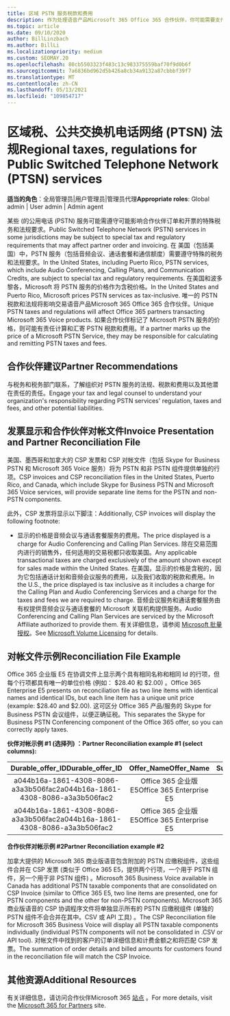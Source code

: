 ```yaml
---
title: 区域 PSTN 服务税款和费用
description: 作为处理语音产品Microsoft 365 Office 365 合作伙伴，你可能需要支付 PSTN 服务的区域税、费用或法规要求。
ms.topic: article
ms.date: 09/10/2020
author: BillLinzbach
ms.author: BillLi
ms.localizationpriority: medium
ms.custom: SEOMAY.20
ms.openlocfilehash: 80cb5503323f483c13c983375559baf70f9d0b6f
ms.sourcegitcommit: 7a6836bd962d5b426a8cb34a9132a87cbbbf39f7
ms.translationtype: MT
ms.contentlocale: zh-CN
ms.lasthandoff: 05/13/2021
ms.locfileid: "109854717"
---
```

# <a name="regional-taxes-regulations-for-public-switched-telephone-network-ptsn-services"></a><span data-ttu-id="5fe05-103">区域税、公共交换机电话网络 (PTSN) 法规</span><span class="sxs-lookup"><span data-stu-id="5fe05-103">Regional taxes, regulations for Public Switched Telephone Network (PTSN) services</span></span>

<span data-ttu-id="5fe05-104">**适当的角色**：全局管理员|用户管理员|管理员代理</span><span class="sxs-lookup"><span data-stu-id="5fe05-104">**Appropriate roles**: Global admin | User admin | Admin agent</span></span>

<span data-ttu-id="5fe05-105">某些 (的公用电话 (PSTN) 服务可能需遵守可能影响合作伙伴订单和开票的特殊税务和法规要求。</span><span class="sxs-lookup"><span data-stu-id="5fe05-105">Public Switched Telephone Network (PSTN) services in some jurisdictions may be subject to special tax and regulatory requirements that may affect partner order and invoicing.</span></span> <span data-ttu-id="5fe05-106">在 美国（包括美国）中，PSTN 服务（包括音频会议、通话套餐和通信额度）需要遵守特殊的税务和法规要求。</span><span class="sxs-lookup"><span data-stu-id="5fe05-106">In the United States, including Puerto Rico, PSTN services, which include Audio Conferencing, Calling Plans, and Communication Credits, are subject to special tax and regulatory requirements.</span></span> <span data-ttu-id="5fe05-107">在美国和波多黎各，Microsoft 将 PSTN 服务的价格作为含税价格。</span><span class="sxs-lookup"><span data-stu-id="5fe05-107">In the United States and Puerto Rico, Microsoft prices PSTN services as tax-inclusive.</span></span>  <span data-ttu-id="5fe05-108">唯一的 PSTN 税款和法规将影响交易语音产品Microsoft 365 Office 365 合作伙伴。</span><span class="sxs-lookup"><span data-stu-id="5fe05-108">Unique PSTN taxes and regulations will affect Office 365 partners transacting Microsoft 365 Voice products.</span></span>  <span data-ttu-id="5fe05-109">如果合作伙伴标记了 Microsoft PSTN 服务的价格，则可能有责任计算和汇寄 PSTN 税款和费用。</span><span class="sxs-lookup"><span data-stu-id="5fe05-109">If a partner marks up the price of a Microsoft PSTN Service, they may be responsible for calculating and remitting PSTN taxes and fees.</span></span>

## <a name="partner-recommendations"></a><span data-ttu-id="5fe05-110">合作伙伴建议</span><span class="sxs-lookup"><span data-stu-id="5fe05-110">Partner Recommendations</span></span>

<span data-ttu-id="5fe05-111">与税务和税务部门联系，了解组织对 PSTN 服务的法规、税款和费用以及其他潜在责任的责任。</span><span class="sxs-lookup"><span data-stu-id="5fe05-111">Engage your tax and legal counsel to understand your organization's responsibility regarding PSTN services' regulation, taxes and fees, and other potential liabilities.</span></span>

## <a name="invoice-presentation-and-partner-reconciliation-file"></a><span data-ttu-id="5fe05-112">发票显示和合作伙伴对帐文件</span><span class="sxs-lookup"><span data-stu-id="5fe05-112">Invoice Presentation and Partner Reconciliation File</span></span>

<span data-ttu-id="5fe05-113">美国、墨西哥和加拿大的 CSP 发票和 CSP 对帐文件（包括 Skype for Business PSTN 和 Microsoft 365 Voice 服务）将为 PSTN 和非 PSTN 组件提供单独的行项。</span><span class="sxs-lookup"><span data-stu-id="5fe05-113">CSP invoices and CSP reconciliation files in the United States, Puerto Rico, and Canada, which include Skype for Business PSTN and Microsoft 365 Voice services, will provide separate line items for the PSTN and non-PSTN components.</span></span>

<span data-ttu-id="5fe05-114">此外，CSP 发票将显示以下脚注：</span><span class="sxs-lookup"><span data-stu-id="5fe05-114">Additionally, CSP invoices will display the following footnote:</span></span>

* <span data-ttu-id="5fe05-115">显示的价格是音频会议与通话套餐服务的费用。</span><span class="sxs-lookup"><span data-stu-id="5fe05-115">The price displayed is a charge for Audio Conferencing and Calling Plan Services.</span></span>  <span data-ttu-id="5fe05-116">除在交易范围内进行的销售外，任何适用的交易税都只收取美国。</span><span class="sxs-lookup"><span data-stu-id="5fe05-116">Any applicable transactional taxes are charged exclusively of the amount shown except for sales made within the United States.</span></span>  <span data-ttu-id="5fe05-117">在美国，显示的价格是含税的，因为它包括通话计划和音频会议服务的费用，以及我们收取的税款和费用。</span><span class="sxs-lookup"><span data-stu-id="5fe05-117">In the U.S., the price displayed is tax inclusive as it includes a charge for the Calling Plan and Audio Conferencing Services and a charge for the taxes and fees we are required to charge.</span></span>  <span data-ttu-id="5fe05-118">音频会议服务和通话套餐服务由有权提供音频会议与通话套餐的 Microsoft 关联机构提供服务。</span><span class="sxs-lookup"><span data-stu-id="5fe05-118">Audio Conferencing and Calling Plan Services are serviced by the Microsoft Affiliate authorized to provide them.</span></span>  <span data-ttu-id="5fe05-119">有关详细信息，请参阅 [Microsoft 批量授权](https://go.microsoft.com/fwlink/?LinkId=690247)。</span><span class="sxs-lookup"><span data-stu-id="5fe05-119">See [Microsoft Volume Licensing](https://go.microsoft.com/fwlink/?LinkId=690247) for details.</span></span>

## <a name="reconciliation-file-example"></a><span data-ttu-id="5fe05-120">对帐文件示例</span><span class="sxs-lookup"><span data-stu-id="5fe05-120">Reconciliation File Example</span></span>

<span data-ttu-id="5fe05-121">Office 365 企业版 E5 在协调文件上显示两个具有相同名称和相同 Id 的行项，但每个行项都具有唯一的单位价格 (例如： $28.40 和 $2.00) 。</span><span class="sxs-lookup"><span data-stu-id="5fe05-121">Office 365 Enterprise E5 presents on reconciliation file as two line items with identical names and identical IDs, but each line item has a unique unit price (example: $28.40 and $2.00).</span></span> <span data-ttu-id="5fe05-122">这可区分 Office 365 产品/服务的 Skype for Business PSTN 会议组件，以便正确征税。</span><span class="sxs-lookup"><span data-stu-id="5fe05-122">This separates the Skype for Business PSTN Conferencing component of the Office 365 offer, so you can correctly apply taxes.</span></span>

<span data-ttu-id="5fe05-123">**伙伴对帐示例 #1 (选择列) ：**</span><span class="sxs-lookup"><span data-stu-id="5fe05-123">**Partner Reconciliation example #1 (select columns):**</span></span>

|<span data-ttu-id="5fe05-124">**Durable_offer_ID**</span><span class="sxs-lookup"><span data-stu-id="5fe05-124">**Durable_offer_ID**</span></span>|<span data-ttu-id="5fe05-125">**Offer_Name**</span><span class="sxs-lookup"><span data-stu-id="5fe05-125">**Offer_Name**</span></span>|<span data-ttu-id="5fe05-126">**Subscription_Start_Date**</span><span class="sxs-lookup"><span data-stu-id="5fe05-126">**Subscription_Start_Date**</span></span>|<span data-ttu-id="5fe05-127">**Subscription_End_Date**</span><span class="sxs-lookup"><span data-stu-id="5fe05-127">**Subscription_End_Date**</span></span>|<span data-ttu-id="5fe05-128">**Charge_Start_Date**</span><span class="sxs-lookup"><span data-stu-id="5fe05-128">**Charge_Start_Date**</span></span>|<span data-ttu-id="5fe05-129">**Charge_End_Date**</span><span class="sxs-lookup"><span data-stu-id="5fe05-129">**Charge_End_Date**</span></span>|<span data-ttu-id="5fe05-130">**Charge_Type**</span><span class="sxs-lookup"><span data-stu-id="5fe05-130">**Charge_Type**</span></span>|<span data-ttu-id="5fe05-131">**Unit_Price**</span><span class="sxs-lookup"><span data-stu-id="5fe05-131">**Unit_Price**</span></span>|
|:----:|:----:|:----:|:----:|:----:|:----:|:----:|:----:|
|<span data-ttu-id="5fe05-132">a044b16a-1861-4308-8086-a3a3b506fac2</span><span class="sxs-lookup"><span data-stu-id="5fe05-132">a044b16a-1861-4308-8086-a3a3b506fac2</span></span>   |<span data-ttu-id="5fe05-133">Office 365 企业版 E5</span><span class="sxs-lookup"><span data-stu-id="5fe05-133">Office 365 Enterprise E5</span></span>   |<span data-ttu-id="5fe05-134">8/10/2019 0:00</span><span class="sxs-lookup"><span data-stu-id="5fe05-134">8/10/2019 0:00</span></span>   |<span data-ttu-id="5fe05-135">8/11/2019 0:00</span><span class="sxs-lookup"><span data-stu-id="5fe05-135">8/11/2019 0:00</span></span>   |<span data-ttu-id="5fe05-136">8/11/2019 0:00</span><span class="sxs-lookup"><span data-stu-id="5fe05-136">8/11/2019 0:00</span></span>|<span data-ttu-id="5fe05-137">9/10/2019 0:00</span><span class="sxs-lookup"><span data-stu-id="5fe05-137">9/10/2019 0:00</span></span>   |<span data-ttu-id="5fe05-138">周期费用</span><span class="sxs-lookup"><span data-stu-id="5fe05-138">Cycle fee</span></span>   |<span data-ttu-id="5fe05-139">28.40</span><span class="sxs-lookup"><span data-stu-id="5fe05-139">28.40</span></span>   |
|<span data-ttu-id="5fe05-140">a044b16a-1861-4308-8086-a3a3b506fac2</span><span class="sxs-lookup"><span data-stu-id="5fe05-140">a044b16a-1861-4308-8086-a3a3b506fac2</span></span>   |<span data-ttu-id="5fe05-141">Office 365 企业版 E5</span><span class="sxs-lookup"><span data-stu-id="5fe05-141">Office 365 Enterprise E5</span></span>   |<span data-ttu-id="5fe05-142">8/10/2019 0:00</span><span class="sxs-lookup"><span data-stu-id="5fe05-142">8/10/2019 0:00</span></span>   |<span data-ttu-id="5fe05-143">8/11/2019 0:00</span><span class="sxs-lookup"><span data-stu-id="5fe05-143">8/11/2019 0:00</span></span>   |<span data-ttu-id="5fe05-144">8/11/2019 0:00</span><span class="sxs-lookup"><span data-stu-id="5fe05-144">8/11/2019 0:00</span></span>   |<span data-ttu-id="5fe05-145">9/10/2019 0:00</span><span class="sxs-lookup"><span data-stu-id="5fe05-145">9/10/2019 0:00</span></span>   |<span data-ttu-id="5fe05-146">周期费用</span><span class="sxs-lookup"><span data-stu-id="5fe05-146">Cycle fee</span></span>   |<span data-ttu-id="5fe05-147">2.00</span><span class="sxs-lookup"><span data-stu-id="5fe05-147">2.00</span></span>   |

<span data-ttu-id="5fe05-148">**合作伙伴对帐示例 #2**</span><span class="sxs-lookup"><span data-stu-id="5fe05-148">**Partner Reconciliation example #2**</span></span>

<span data-ttu-id="5fe05-149">加拿大提供的 Microsoft 365 商业版语音包含附加的 PSTN 应缴税组件，这些组件合并在 CSP 发票 (类似于 Office 365 E5，提供两个行项，一个用于 PSTN 组件，另一个用于非 PSTN 组件) 。</span><span class="sxs-lookup"><span data-stu-id="5fe05-149">Microsoft 365 Business Voice available in Canada has additional PSTN taxable components that are consolidated on CSP Invoice (similar to Office 365 E5, two line items are presented, one for PSTN components and the other for non-PSTN components).</span></span>  <span data-ttu-id="5fe05-150">Microsoft 365 商业版语音的 CSP 协调程序文件将单独显示所有的 PSTN 应缴税组件 (单独的 PSTN 组件不会合并在其中。CSV 或 API 工具) 。</span><span class="sxs-lookup"><span data-stu-id="5fe05-150">The CSP Reconciliation file for Microsoft 365 Business Voice will display all PSTN taxable components individually (individual PSTN components will not be consolidated in .CSV or API tool).</span></span>  <span data-ttu-id="5fe05-151">对帐文件中找到的客户的订单详细信息和计费金额之和将匹配 CSP 发票。</span><span class="sxs-lookup"><span data-stu-id="5fe05-151">The summation of order details and billed amounts for customers found in the reconciliation file will match the CSP Invoice.</span></span>

## <a name="additional-resources"></a><span data-ttu-id="5fe05-152">其他资源</span><span class="sxs-lookup"><span data-stu-id="5fe05-152">Additional Resources</span></span>
<span data-ttu-id="5fe05-153">有关详细信息，请访问合作伙伴Microsoft 365 [站点](https://www.microsoft.com/microsoft-365/partners/) 。</span><span class="sxs-lookup"><span data-stu-id="5fe05-153">For more details, visit the [Microsoft 365 for Partners](https://www.microsoft.com/microsoft-365/partners/) site.</span></span>

